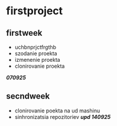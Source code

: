 # firstproject
## firstweek
- uchbnprjctfrgthb
- szodanie proekta
- izmenenie proekta
- clonirovanie proekta

***070925***



## secndweek
- clonirovanie poekta na ud mashinu
- sinhronizatsia repozitoriev
***upd 140925***
